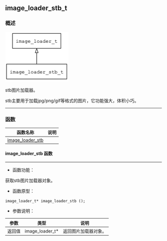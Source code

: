 ## image\_loader\_stb\_t
### 概述
![image](images/image_loader_stb_t_0.png)

 stb图片加载器。

 stb主要用于加载jpg/png/gif等格式的图片，它功能强大，体积小巧。




----------------------------------
### 函数
<p id="image_loader_stb_t_methods">

| 函数名称 | 说明 | 
| -------- | ------------ | 
| <a href="#image_loader_stb_t_image_loader_stb">image\_loader\_stb</a> |  |
#### image\_loader\_stb 函数
-----------------------

* 函数功能：

> <p id="image_loader_stb_t_image_loader_stb">
 获取stb图片加载器对象。




* 函数原型：

```
image_loader_t* image_loader_stb ();
```

* 参数说明：

| 参数 | 类型 | 说明 |
| -------- | ----- | --------- |
| 返回值 | image\_loader\_t* | 返回图片加载器对象。 |
